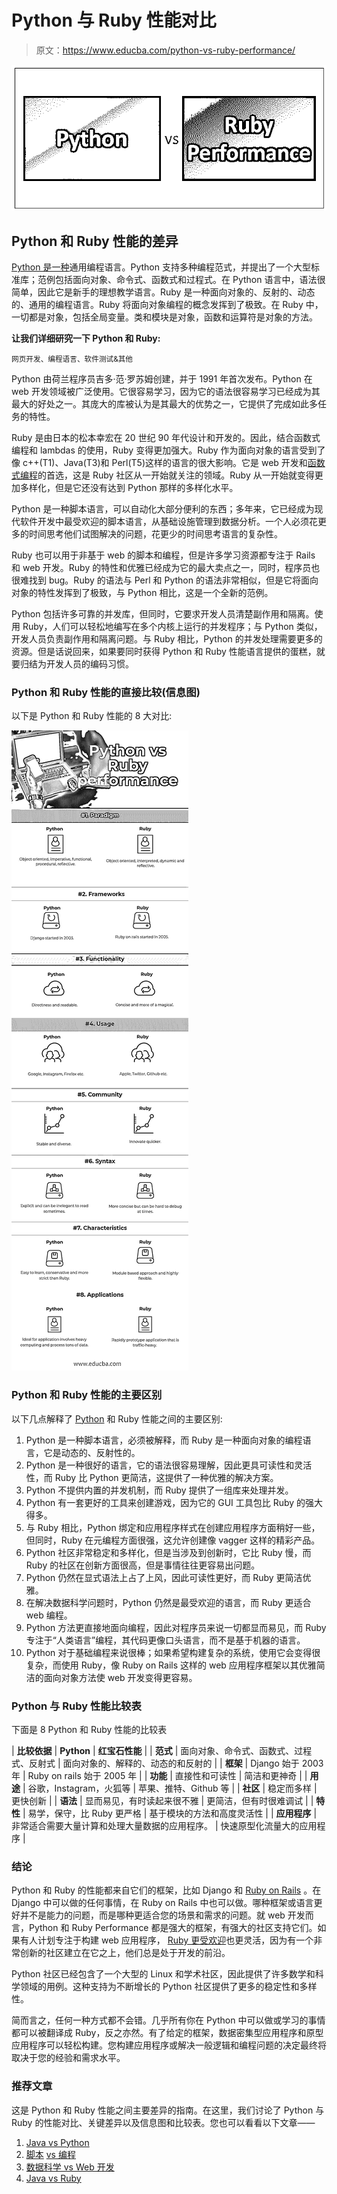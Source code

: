 # Python 与 Ruby 性能对比

> 原文：<https://www.educba.com/python-vs-ruby-performance/>

![Python vs Ruby Performance ](img/d0a3716ed04b0d51776728ce6386008b.png)



## Python 和 Ruby 性能的差异

[Python 是一种](https://www.educba.com/what-is-python/)通用编程语言。Python 支持多种编程范式，并提出了一个大型标准库；范例包括面向对象、命令式、函数式和过程式。在 Python 语言中，语法很简单，因此它是新手的理想教学语言。Ruby 是一种面向对象的、反射的、动态的、通用的编程语言。Ruby 将面向对象编程的概念发挥到了极致。在 Ruby 中，一切都是对象，包括全局变量。类和模块是对象，函数和运算符是对象的方法。

**让我们详细研究一下 Python 和 Ruby:**

<small>网页开发、编程语言、软件测试&其他</small>

Python 由荷兰程序员吉多·范·罗苏姆创建，并于 1991 年首次发布。Python 在 web 开发领域被广泛使用。它很容易学习，因为它的语法很容易学习已经成为其最大的好处之一。其庞大的库被认为是其最大的优势之一，它提供了完成如此多任务的特性。

Ruby 是由日本的松本幸宏在 20 世纪 90 年代设计和开发的。因此，结合函数式编程和 lambdas 的使用，Ruby 变得更加强大。Ruby 作为面向对象的语言受到了像 c++(T1)、Java(T3)和 Perl(T5)这样的语言的很大影响。它是 web 开发和[函数式编程](https://www.educba.com/functional-programming-vs-oop/)的首选，这是 Ruby 社区从一开始就关注的领域。Ruby 从一开始就变得更加多样化，但是它还没有达到 Python 那样的多样化水平。

Python 是一种脚本语言，可以自动化大部分便利的东西；多年来，它已经成为现代软件开发中最受欢迎的脚本语言，从基础设施管理到数据分析。一个人必须花更多的时间思考他们试图解决的问题，花更少的时间思考语言的复杂性。

Ruby 也可以用于非基于 web 的脚本和编程，但是许多学习资源都专注于 Rails 和 web 开发。Ruby 的特性和优雅已经成为它的最大卖点之一，同时，程序员也很难找到 bug。Ruby 的语法与 Perl 和 Python 的语法非常相似，但是它将面向对象的特性发挥到了极致，与 Python 相比，这是一个全新的范例。

Python 包括许多可靠的并发库，但同时，它要求开发人员清楚副作用和隔离。使用 Ruby，人们可以轻松地编写在多个内核上运行的并发程序；与 Python 类似，开发人员负责副作用和隔离问题。与 Ruby 相比，Python 的并发处理需要更多的资源。但是话说回来，如果要同时获得 Python 和 Ruby 性能语言提供的蛋糕，就要归结为开发人员的编码习惯。

### Python 和 Ruby 性能的直接比较(信息图)

以下是 Python 和 Ruby 性能的 8 大对比:

![Python vs Ruby performance Infographics](img/f7ee51a3984524f87762cd3398222cb8.png)



### Python 和 Ruby 性能的主要区别

以下几点解释了 [Python](https://www.educba.com/python-interview-questions/) 和 Ruby 性能之间的主要区别:

1.  Python 是一种脚本语言，必须被解释，而 Ruby 是一种面向对象的编程语言，它是动态的、反射性的。
2.  Python 是一种很好的语言，它的语法很容易理解，因此更具可读性和灵活性，而 Ruby 比 Python 更简洁，这提供了一种优雅的解决方案。
3.  Python 不提供内置的并发机制，而 Ruby 提供了一组库来处理并发。
4.  Python 有一套更好的工具来创建游戏，因为它的 GUI 工具包比 Ruby 的强大得多。
5.  与 Ruby 相比，Python 绑定和应用程序样式在创建应用程序方面稍好一些，但同时，Ruby 在元编程方面很强，这允许创建像 vagger 这样的精彩产品。
6.  Python 社区非常稳定和多样化，但是当涉及到创新时，它比 Ruby 慢，而 Ruby 的社区在创新方面很高，但是事情往往更容易出问题。
7.  Python 仍然在显式语法上占了上风，因此可读性更好，而 Ruby 更简洁优雅。
8.  在解决数据科学问题时，Python 仍然是最受欢迎的语言，而 Ruby 更适合 web 编程。
9.  Python 方法更直接地面向编程，因此对程序员来说一切都显而易见，而 Ruby 专注于“人类语言”编程，其代码更像口头语言，而不是基于机器的语言。
10.  Python 对于基础编程来说很棒；如果希望构建复杂的系统，使用它会变得很复杂，而使用 Ruby，像 Ruby on Rails 这样的 web 应用程序框架以其优雅简洁的面向对象方法使 web 开发变得更容易。

### Python 与 Ruby 性能比较表

下面是 8 Python 和 Ruby 性能的比较表

| **比较依据** | **Python** | **红宝石性能** |
| **范式** | 面向对象、命令式、函数式、过程式、反射式 | 面向对象的、解释的、动态的和反射的 |
| **框架** | Django 始于 2003 年 | Ruby on rails 始于 2005 年 |
| **功能** | 直接性和可读性 | 简洁和更神奇 |
| **用途** | 谷歌，Instagram，火狐等 | 苹果、推特、Github 等 |
| **社区** | 稳定而多样 | 更快创新 |
| **语法** | 显而易见，有时读起来很不雅 | 更简洁，但有时很难调试 |
| **特性** | 易学，保守，比 Ruby 更严格 | 基于模块的方法和高度灵活性 |
| **应用程序** | 非常适合需要大量计算和处理大量数据的应用程序。 | 快速原型化流量大的应用程序 |

### 结论

Python 和 Ruby 的性能都来自它们的框架，比如 Django 和 [Ruby on Rails](https://www.educba.com/ruby-vs-ruby-on-rails/) 。在 Django 中可以做的任何事情，在 Ruby on Rails 中也可以做。哪种框架或语言更好并不是能力的问题，而是哪种更适合您的场景和需求的问题。就 web 开发而言，Python 和 Ruby Performance 都是强大的框架，有强大的社区支持它们。如果有人计划专注于构建 web 应用程序， [Ruby 更受欢迎](https://www.educba.com/ruby-commands/)也更灵活，因为有一个非常创新的社区建立在它之上，他们总是处于开发的前沿。

Python 社区已经包含了一个大型的 Linux 和学术社区，因此提供了许多数学和科学领域的用例。这种支持为不断增长的 Python 社区提供了更多的稳定性和多样性。

简而言之，任何一种方式都不会错。几乎所有你在 Python 中可以做或学习的事情都可以被翻译成 Ruby，反之亦然。有了给定的框架，数据密集型应用程序和原型应用程序可以轻松构建。您构建应用程序或解决一般逻辑和编程问题的决定最终将取决于您的经验和需求水平。

### 推荐文章

这是 Python 和 Ruby 性能之间主要差异的指南。在这里，我们讨论了 Python 与 Ruby 的性能对比、关键差异以及信息图和比较表。您也可以看看以下文章——

1.  [Java vs Python](https://www.educba.com/java-vs-python/)
2.  [脚本](https://www.educba.com/programming-vs-scripting/) [vs 编程](https://www.educba.com/programming-vs-scripting/)
3.  [数据科学 vs Web 开发](https://www.educba.com/data-science-vs-web-development/)
4.  [Java vs Ruby](https://www.educba.com/java-vs-ruby/)





